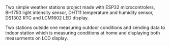 Two simple weather stations project made with ESP32 microcontrolers, BH1750 light intensity sensor, DHT11 temperature and humidity sensor, DS1302 RTC and LCM1602 LED display.

Two stations outside one measuring outdoor conditions and sending data to indoor station which is measuring conditions at home and displaying both measurments on LCD display.
